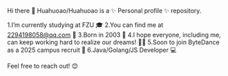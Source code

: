 Hi there 👋
Huahuoao/Huahuoao is a ✨ Personal profile ✨ repository.

1.I’m currently studying at FZU 🎓
2.You can find me at 2294198058@qq.com 📧
3.Born in 2003 🎉
4.I hope everyone, including me, can keep working hard to realize our dreams! 💪✨
5.Soon to join ByteDance as a 2025 campus recruit 🚀
6.Java/Golang/JS Developer 💻

Feel free to reach out! 😊
